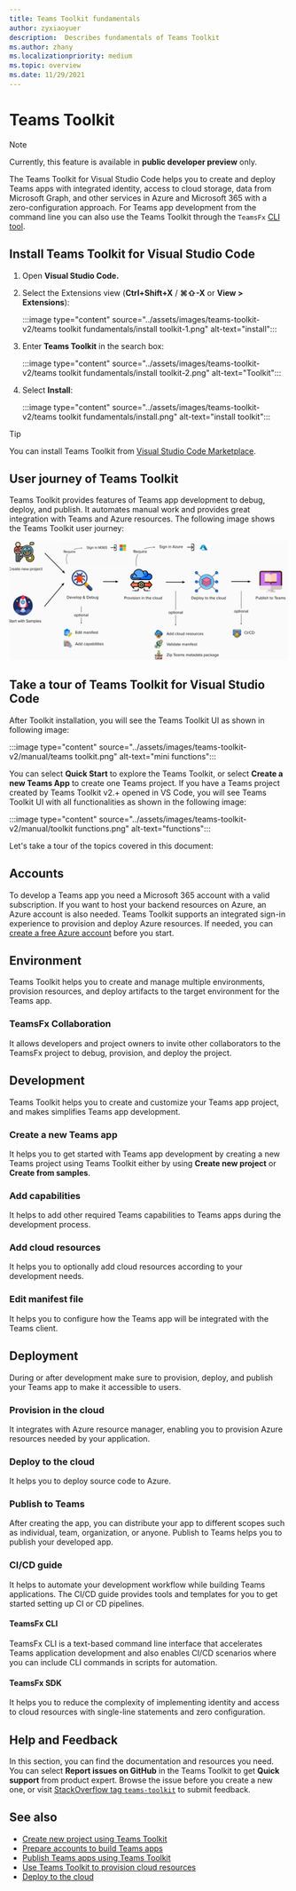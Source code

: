 ```yaml
---
title: Teams Toolkit fundamentals
author: zyxiaoyuer
description:  Describes fundamentals of Teams Toolkit
ms.author: zhany
ms.localizationpriority: medium
ms.topic: overview
ms.date: 11/29/2021
---
```


# Teams Toolkit

> [!NOTE]
> Currently, this feature is available in **public developer preview** only.

The Teams Toolkit for Visual Studio Code helps you to create and deploy Teams apps with integrated identity, access to cloud storage, data from Microsoft Graph, and other services in Azure and Microsoft 365 with a zero-configuration approach. For Teams app development from the command line you can also use the Teams Toolkit through the `TeamsFx` [CLI tool](https://github.com/OfficeDev/TeamsFx/blob/dev/docs/cli/user-manual.md).

## Install Teams Toolkit for Visual Studio Code

1. Open **Visual Studio Code.**
1. Select the Extensions view (**Ctrl+Shift+X** / **⌘⇧-X** or **View > Extensions**):

   :::image type="content" source="../assets/images/teams-toolkit-v2/teams toolkit fundamentals/install toolkit-1.png" alt-text="install":::

1. Enter **Teams Toolkit** in the search box:

   :::image type="content" source="../assets/images/teams-toolkit-v2/teams toolkit fundamentals/install toolkit-2.png" alt-text="Toolkit":::

1. Select **Install**:
  
   :::image type="content" source="../assets/images/teams-toolkit-v2/teams toolkit fundamentals/install.png" alt-text="install toolkit":::

> [!TIP]
> You can install Teams Toolkit from [Visual Studio Code Marketplace](https://marketplace.visualstudio.com/items?itemName=TeamsDevApp.ms-teams-vscode-extension).

## User journey of Teams Toolkit

Teams Toolkit provides features of Teams app development to debug, deploy, and publish. It automates manual work and provides great integration with Teams and Azure resources. The following image shows the Teams Toolkit user journey:

![Teams Toolkit User Journey](./images/teams-toolkit-user-journey.png)

## Take a tour of Teams Toolkit for Visual Studio Code

After Toolkit installation, you will see the Teams Toolkit UI as shown in following image:

:::image type="content" source="../assets/images/teams-toolkit-v2/manual/teams toolkit.png" alt-text="mini functions":::

You can select **Quick Start** to explore the Teams Toolkit, or select **Create a new Teams App** to create one Teams project. If you have a Teams project created by Teams Toolkit v2.+ opened in VS Code, you will see Teams Toolkit UI with all functionalities as shown in the following image:

:::image type="content" source="../assets/images/teams-toolkit-v2/manual/toolkit functions.png" alt-text="functions":::

Let's take a tour of the topics covered in this document:

## Accounts

To develop a Teams app you need a Microsoft 365 account with a valid subscription. If you want to host your backend resources on Azure, an Azure account is also needed. Teams Toolkit supports an integrated sign-in experience to provision and deploy Azure resources. If needed, you can [create a free Azure account](https://azure.microsoft.com/free/) before you start.

## Environment

Teams Toolkit helps you to create and manage multiple environments, provision resources, and deploy artifacts to the target environment for the Teams app.

### TeamsFx Collaboration

It allows developers and project owners to invite other collaborators to the TeamsFx project to debug, provision, and deploy the project.

## Development

Teams Toolkit helps you to create and customize your Teams app project, and makes simplifies Teams app development.

### Create a new Teams app

It helps you to get started with Teams app development by creating a new Teams project using Teams Toolkit either by using **Create new project** or **Create from samples**.

### Add capabilities

It helps to add other required Teams capabilities to Teams apps during the development process.

### Add cloud resources

It helps you to optionally add cloud resources according to your development needs.

### Edit manifest file 

It helps you to configure how the Teams app will be integrated with the Teams client.

## Deployment

During or after development make sure to provision, deploy, and publish your Teams app to make it accessible to users.

### Provision in the cloud

It integrates with Azure resource manager, enabling you to provision Azure resources needed by your application.

### Deploy to the cloud

It helps you to deploy source code to Azure.

### Publish to Teams

After creating the app, you can distribute your app to different scopes such as individual, team, organization, or anyone. Publish to Teams helps you to publish your developed app.

### CI/CD guide

It helps to automate your development workflow while building Teams applications. The CI/CD guide provides tools and templates for you to get started  setting up CI or CD pipelines.

#### TeamsFx CLI

TeamsFx CLI is a text-based command line interface that accelerates Teams application development and also enables CI/CD scenarios where you can include CLI commands in scripts for automation.

#### TeamsFx SDK

It helps you to reduce the complexity of implementing identity and access to cloud resources with single-line statements and zero configuration.

## Help and Feedback

In this section, you can find the documentation and resources you need. You can select **Report issues on GitHub** in the Teams Toolkit to get **Quick support** from product expert. Browse the issue before you create a new one, or visit [StackOverflow tag `teams-toolkit`](https://stackoverflow.com/questions/tagged/teams-toolkit) to submit feedback.

## See also

* [Create new project using Teams Toolkit](create-new-project.md)
* [Prepare accounts to build Teams apps](accounts.md)
* [Publish Teams apps using Teams Toolkit](publish.md)
* [Use Teams Toolkit to provision cloud resources](provision.md)
* [Deploy to the cloud](deploy.md)
